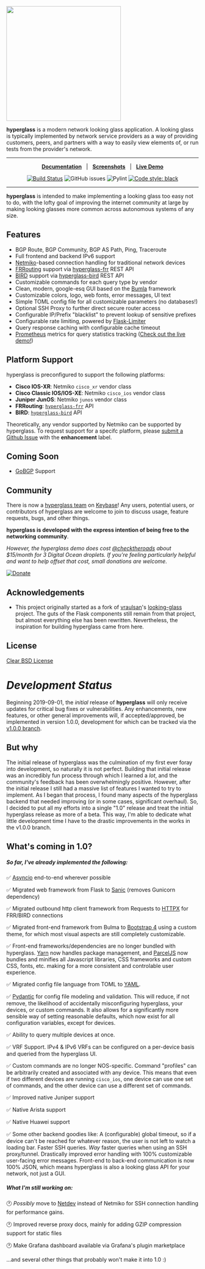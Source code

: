 <img src="logo.png" width=300></img>

**hyperglass** is a modern network looking glass application. A looking glass is typically implemented by network service providers as a way of providing customers, peers, and partners with a way to easily view elements of, or run tests from the provider's network.

<hr>

<div align="center">

[**Documentation**](https://hyperglass.readthedocs.io)&nbsp;&nbsp;&nbsp;|&nbsp;&nbsp;&nbsp;[**Screenshots**](https://hyperglass.readthedocs.io/en/latest/screenshots/)&nbsp;&nbsp;&nbsp;|&nbsp;&nbsp;&nbsp;[**Live Demo**](https://hyperglass.allroads.io/)

[![Build Status](https://travis-ci.org/checktheroads/hyperglass.svg?branch=master)](https://travis-ci.org/checktheroads/hyperglass)
![GitHub issues](https://img.shields.io/github/issues/checktheroads/hyperglass.svg)
![Pylint](https://raw.githubusercontent.com/checktheroads/hyperglass/master/pylint.svg?sanitize=true)
[![Code style: black](https://img.shields.io/badge/code%20style-black-000000.svg)](https://github.com/ambv/black)

</div>

<hr>

**hyperglass** is intended to make implementing a looking glass too easy not to do, with the lofty goal of improving the internet community at large by making looking glasses more common across autonomous systems of any size.

## Features

-   BGP Route, BGP Community, BGP AS Path, Ping, Traceroute
-   Full frontend and backend IPv6 support
-   [Netmiko](https://github.com/ktbyers/netmiko)-based connection handling for traditional network devices
-   [FRRouting](https://frrouting.org/) support via [hyperglass-frr](https://github.com/checktheroads/hyperglass-frr) REST API
-   [BIRD](https://bird.network.cz/) support via [hyperglass-bird](https://github.com/checktheroads/hyperglass-bird) REST API
-   Customizable commands for each query type by vendor
-   Clean, modern, google-esq GUI based on the [Bumla](https://bulma.io) framework
-   Customizable colors, logo, web fonts, error messages, UI text
-   Simple TOML config file for all customizable parameters (no databases!)
-   Optional SSH Proxy to further direct secure router access
-   Configurable IP/Prefix "blacklist" to prevent lookup of sensitive prefixes
-   Configurable rate limiting, powered by [Flask-Limiter](https://github.com/alisaifee/flask-limiter)
-   Query response caching with configurable cache timeout
-   [Prometheus](https://prometheus.io/) metrics for query statistics tracking ([Check out the live demo!](https://hyperglass.allroads.io/grafana))

## Platform Support

hyperglass is preconfigured to support the following platforms:

-   **Cisco IOS-XR**: Netmiko `cisco_xr` vendor class
-   **Cisco Classic IOS/IOS-XE**: Netmiko `cisco_ios` vendor class
-   **Juniper JunOS**: Netmiko `junos` vendor class
-   **FRRouting**: [`hyperglass-frr`](https://github.com/checktheroads/hyperglass-frr) API
-   **BIRD**: [`hyperglass-bird`](https://github.com/checktheroads/hyperglass-bird) API

Theoretically, any vendor supported by Netmiko can be supported by hyperglass. To request support for a specifc platform, please [submit a Github Issue](https://github.com/checktheroads/hyperglass/issues/new) with the **enhancement** label.

## Coming Soon

-   [GoBGP](https://github.com/osrg/gobgp) Support

## Community

There is now a [hyperglass team](https://keybase.io/team/hyperglass) on [Keybase](https://keybase.io/)! Any users, potential users, or contributors of hyperglass are welcome to join to discuss usage, feature requests, bugs, and other things.

**hyperglass is developed with the express intention of being free to the networking community**.

*However, the hyperglass demo does cost [@checktheroads](https://github.com/checktheroads) about $15/month for 3 Digital Ocean droplets. If you're feeling particularly helpful and want to help offset that cost, small donations are welcome.*

[![Donate](https://img.shields.io/badge/Donate-blue.svg?logo=paypal)](https://www.paypal.com/cgi-bin/webscr?cmd=_s-xclick&hosted_button_id=ZQFH3BB2B5M3E&source=url)

## Acknowledgements

-   This project originally started as a fork of [vraulsan](https://github.com/vraulsan)'s [looking-glass](https://github.com/vraulsan/looking-glass) project. The guts of the Flask components still remain from that project, but almost everything else has been rewritten. Nevertheless, the inspiration for building hyperglass came from here.

## License

[Clear BSD License](https://github.com/checktheroads/hyperglass/blob/master/LICENSE)

# *Development Status*

Beginning 2019-09-01, the *initial* release of **hyperglass** will only receive updates for critical bug fixes or vulnerabilities. Any enhancements, new features, or other general improvements will, if accepted/approved, be implemented in version 1.0.0, development for which can be tracked via the [v1.0.0 branch](https://github.com/checktheroads/hyperglass/tree/v1.0.0).

## But why

The initial release of hyperglass was the culmination of my first ever foray into development, so naturally it is not perfect. Building that initial release was an incredibly fun process through which I learned a *lot*, and the community's feedback has been overwhelmingly positive. However, after the initial release I still had a massive list of features I wanted to try to implement. As I began that process, I found many aspects of the hyperglass backend that needed improving (or in some cases, significant overhaul). So, I decided to put all my efforts into a single "1.0" release and treat the initial hyperglass release as more of a beta. This way, I'm able to dedicate what little development time I have to the drastic improvements in the works in the v1.0.0 branch.

## What's coming in 1.0?

##### So far, I've already implemented the following:

:white_check_mark: [Asyncio](https://docs.python.org/3/library/asyncio.html) end-to-end wherever possible

:white_check_mark: Migrated web framework from Flask to [Sanic](https://github.com/huge-success/sanic) (removes Gunicorn dependency)

:white_check_mark: Migrated outbound http client framework from Requests to [HTTPX](https://github.com/encode/httpx) for FRR/BIRD connections

:white_check_mark: Migrated front-end framework from Bulma to [Bootstrap 4](https://getbootstrap.com/) using a custom theme, for which most visual aspects are still completely customizable.

:white_check_mark: Front-end frameworks/dependencies are no longer bundled with hyperglass. [Yarn](https://yarnpkg.com/lang/en/) now handles package management, and [ParcelJS](https://parceljs.org/) now bundles and minifies all Javascript libraries, CSS frameworks and custom CSS, fonts, etc. making for a more consistent and controlable user experience.

:white_check_mark: Migrated config file language from TOML to [YAML](https://en.wikipedia.org/wiki/YAML).

:white_check_mark: [Pydantic](https://github.com/samuelcolvin/pydantic/) for config file modeling and validation. This will reduce, if not remove, the likelihood of accidentally misconfiguring hyperglass, your devices, or custom commands. It also allows for a significantly more sensible way of setting reasonable defaults, which now exist for all configuration variables, except for devices.

:white_check_mark: Ability to query multiple devices at once.

:white_check_mark: VRF Support. IPv4 & IPv6 VRFs can be configured on a per-device basis and queried from the hyperglass UI.

:white_check_mark: Custom commands are no longer NOS-specific. Command "profiles" can be arbitrarily created and associated with any device. This means that even if two different devices are running `cisco_ios`, one device can use one set of commands, and the other device can use a different set of commands.

:white_check_mark: Improved native Juniper support

:white_check_mark: Native Arista support

:white_check_mark: Native Huawei support

:white_check_mark: Some other backend goodies like: A (configurable) global timeout, so if a device can't be reached for whatever reason, the user is not left to watch a loading bar. Faster SSH queries. *Way* faster queries when using an SSH proxy/tunnel. Drastically improved error handling with 100% customizable user-facing error messages. Front-end to back-end communication is now 100% JSON, which means hyperglass is also a looking glass API for your network, not just a GUI.

##### What I'm still working on:

:clock1: *Possibly* move to [Netdev](https://github.com/selfuryon/netdev) instead of Netmiko for SSH connection handling for performance gains.

:clock1: Improved reverse proxy docs, mainly for adding GZIP compression support for static files

:clock1: Make Grafana dashboard available via Grafana's plugin marketplace

...and several other things that probably won't make it into 1.0 :)
